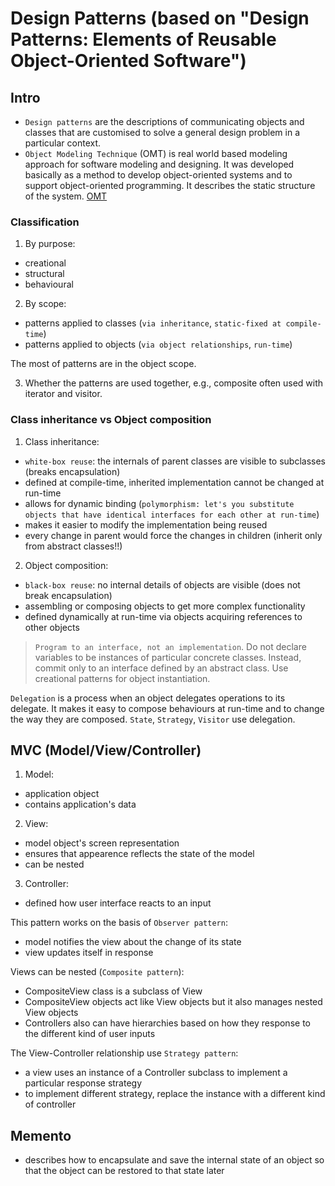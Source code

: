 # Design Patterns (based on "Design Patterns: Elements of Reusable Object-Oriented Software")

## Intro

- `Design patterns` are the descriptions of communicating objects and classes that are customised to solve a general design problem in a particular context.
- `Object Modeling Technique` (OMT) is real world based modeling approach for software modeling and designing. It was developed basically as a method to develop object-oriented systems and to support object-oriented programming. It describes the static structure of the system.
[OMT](https://www.geeksforgeeks.org/software-engineering-object-modeling-technique-omt)

### Classification

1. By purpose:
- creational
- structural
- behavioural

2. By scope:
- patterns applied to classes (`via inheritance`, `static-fixed at compile-time`)
- patterns applied to objects (`via object relationships`, `run-time`)

The most of patterns are in the object scope.

3. Whether the patterns are used together, e.g., composite often used with iterator and visitor.

### Class inheritance vs Object composition

1. Class inheritance: 
- `white-box reuse`: the internals of parent classes are visible to subclasses (breaks encapsulation)
- defined at compile-time, inherited implementation cannot be changed at run-time
- allows for dynamic binding (`polymorphism: let's you substitute objects that have identical interfaces for each other at run-time`)
- makes it easier to modify the implementation being reused
- every change in parent would force the changes in children (inherit only from abstract classes!!)

2. Object composition:
- `black-box reuse`: no internal details of objects are visible (does not break encapsulation)
- assembling or composing objects to get more complex functionality
- defined dynamically at run-time via objects acquiring references to other objects

> `Program to an interface, not an implementation`. Do not declare variables to be instances of particular concrete classes. Instead, commit only to an interface defined by an abstract class. Use creational patterns for object instantiation.

`Delegation` is a process when an object delegates operations to its delegate. It makes it easy to compose behaviours at run-time and to change the way they are composed. `State`, `Strategy`, `Visitor` use delegation.

## MVC (Model/View/Controller)

1. Model: 
- application object
- contains application's data

2. View: 
- model object's screen representation
- ensures that appearence reflects the state of the model
- can be nested

3. Controller:
- defined how user interface reacts to an input

This pattern works on the basis of `Observer pattern`:
- model notifies the view about the change of its state
- view updates itself in response

Views can be nested (`Composite pattern`):
- CompositeView class is a subclass of View
- CompositeView objects act like View objects but it also manages nested View objects
- Controllers also can have hierarchies based on how they response to the different kind of user inputs

The View-Controller relationship use `Strategy pattern`:
- a view uses an instance of a Controller subclass to implement a particular response strategy
- to implement different strategy, replace the instance with a different kind of controller


## Memento

- describes how to encapsulate and save the internal state of an object so that the object can be restored to that state later


